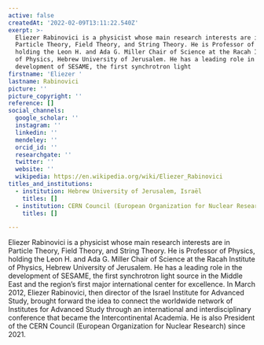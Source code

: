 ```yaml
---
active: false
createdAt: '2022-02-09T13:11:22.540Z'
exerpt: >-
  Eliezer Rabinovici is a physicist whose main research interests are in
  Particle Theory, Field Theory, and String Theory. He is Professor of Physics,
  holding the Leon H. and Ada G. Miller Chair of Science at the Racah Institute
  of Physics, Hebrew University of Jerusalem. He has a leading role in the
  development of SESAME, the first synchrotron light
firstname: 'Eliezer '
lastname: Rabinovici
picture: ''
picture_copyright: ''
reference: []
social_channels:
  google_scholar: ''
  instagram: ''
  linkedin: ''
  mendeley: ''
  orcid_id: ''
  researchgate: ''
  twitter: ''
  website: ''
  wikipedia: https://en.wikipedia.org/wiki/Eliezer_Rabinovici
titles_and_institutions:
  - institution: Hebrew University of Jerusalem, Israël
    titles: []
  - institution: CERN Council (European Organization for Nuclear Research)
    titles: []

---
```

Eliezer Rabinovici is a physicist whose main research interests are in Particle Theory, Field Theory, and String Theory. He is Professor of Physics, holding the Leon H. and Ada G. Miller Chair of Science at the Racah Institute of Physics, Hebrew University of Jerusalem. He has a leading role in the development of SESAME, the first synchrotron light source in the Middle East and the region’s first major international center for excellence. In March 2012, Eliezer Rabinovici, then director of the Israel Institute for Advanced Study, brought forward the idea to connect the worldwide network of Institutes for Advanced Study through an international and interdisciplinary conference that became the Intercontinental Academia. He is also President of the CERN Council (European Organization for Nuclear Research) since 2021.